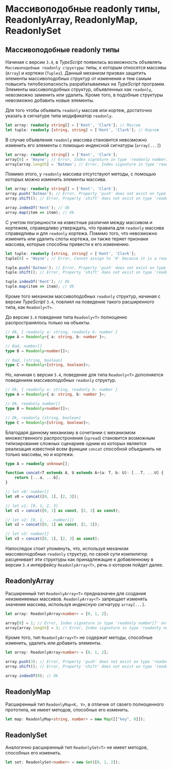 # Массивоподобные readonly типы, ReadonlyArray, ReadonlyMap, ReadonlySet
## Массивоподобные readonly типы


Начиная с версии `3.4`, в *TypeScript* появилась возможность объявлять `Массивоподобные readonly структуры`: типы, к которым относятся массивы (`Array`) и кортежи (`Tuples`). Данный механизм призван защитить элементы массивоподобных структур от изменения и тем самым повысить типобезопасность разрабатываемых на *TypeScript* программ. Элементы массивоподобных структур, объявленных как `readonly`, невозможно заменить или удалить. Кроме того, в подобные структуры невозможно добавить новые элементы.

Для того чтобы объявить `readonly` массив или кортеж, достаточно указать в сигнатуре типа модификатор `readonly`.

`````typescript
let array: readonly string[] = ['Kent', 'Clark']; // Массив
let tuple: readonly [string, string] = ['Kent', 'Clark']; // Кортеж
`````

В случае объявления `readonly` массива становится невозможно изменить его элементы с помощью индексной сигнатуры (`array[...]`) 

`````typescript
let array: readonly string[] = ['Kent', 'Clark'];
array[0] = 'Wayne'; // Error, Index signature in type 'readonly number[]' only permits reading.ts(2542)
array[array.length] = 'Batman'; // Error, Index signature in type 'readonly number[]' only permits reading.ts(2542)
`````

Помимо этого, у `readonly` массива отсутствуют методы, с помощью которых можно изменить элементы массива.

`````typescript
let array: readonly string[] = ['Kent', 'Clark'];
array.push('Batman'); // Error, Property 'push' does not exist on type 'readonly number[]'.ts(2339)
array.shift(); // Error, Property 'shift' does not exist on type 'readonly number[]'.ts(2339)

array.indexOf('Kent'); // Ok
array.map(item => item); // Ok
`````

С учетом погрешности на известные различия между массивом и кортежем, справедливо утверждать, что правила для `readonly` массива справедливы и для `readonly` кортежа. Помимо того, что невозможно изменить или удалить слоты кортежа, он также теряет признаки массива, которые способны привести к его изменению.

`````typescript
let tuple: readonly [string, string] = ['Kent', 'Clark'];
tuple[0] = 'Wayne'; // Error, Cannot assign to '0' because it is a read-only property.ts(2540)

tuple.push('Batman'); // Error, Property 'push' does not exist on type 'readonly [string, string]'.ts(2339)
tuple.shift(); // Error, Property 'shift' does not exist on type 'readonly [string, string]'.ts(2339)

tuple.indexOf('Kent'); // Ok
tuple.map(item => item); // Ok
`````

Кроме того механизм массивоподобных `readonly` структур, начиная с версии *TypeScript* `3.4`, повлиял на поведение такого расширенного типа, как `Readonly<T>`. 

До версии `3.4` поведение типа `Readonly<T>` полноценно распространялось только на объекты.

`````typescript
// Ok, { readonly a: string, readonly b: number }
type A = Readonly<{ a: string, b: number }>;

// Bad, number[]
type B = Readonly<number[]>;

// Bad, [string, boolean]
type C = Readonly<[string, boolean]>;
`````

Но, начиная с версии `3.4`, поведение для типа `Readonly<T>` дополняется поведением массивоподобных `readonly` структур.

`````typescript
// Ok, { readonly a: string, readonly b: number }
type A = Readonly<{ a: string, b: number }>;

// Ok, readonly number[]
type B = Readonly<number[]>;

// Ok, readonly [string, boolean]
type C = Readonly<[string, boolean]>;
`````

Благодаря данному механизму в сочетании с механизмом множественного распростронения (`spread`) становится возможным типизирование сложных сценариев одним из которых является реализация известной всем функции `concat` способной объединить не только массивы, но и кортежи.
 
`````typescript
type A = readonly unknown[];

function concat<T extends A, U extends A>(a: T, b: U): [...T, ...U] {
    return [...a, ...b];
}

// let v0: number[]
let v0 = concat([0, 1], [2, 3]);

// let v1: [0, 1, 2, 3]
let v1 = concat([0, 1] as const, [2, 3] as const);

// let v2: [0, 1, ...number[]]
let v2 = concat([0, 1] as const, [2, 3]);

// let v3: number[]
let v3 = concat([0, 1], [2, 3] as const);
`````

Напоследок стоит упомянуть, что, используя механизм массивоподобных `readonly` структур, по своей сути компилятор расценивает эти структуры как принадлежащие к  добавленному в версии `3.4` интерфейсу `ReadonlyArray<T>`, речь о котором пойдет далее.


## ReadonlyArray


Расширенный тип `ReadonlyArray<T>` предназначен для создания неизменяемых массивов. `ReadonlyArray<T>` запрещает изменять значения массива, используя индексную сигнатуру `array[...]`.

`````typescript
let array: ReadonlyArray<number> = [0, 1, 2];

array[0] = 1; // Error, Index signature in type 'readonly number[]' only permits reading.ts(2542)
array[array.length] = 3; // Error, Index signature in type 'readonly number[]' only permits reading.ts(2542)
`````

Кроме того, тип `ReadonlyArray<T>` не содержит методы, способные изменить, удалить или добавить элементы.

`````typescript
let array: ReadonlyArray<number> = [0, 1, 2];

array.push(3); // Error, Property 'push' does not exist on type 'readonly number[]'.ts(2339)
array.shift(); // Error, Property 'shift' does not exist on type 'readonly number[]'.ts(2339)

array.indexOf(0); // Ok 
`````

## ReadonlyMap


Расширенный тип `ReadonlyMap<K, V>`, в отличие от своего полноценного прототипа, не имеет методов, способных его изменить.

~~~~~typescript
let map: ReadonlyMap<string, number> = new Map([["key", 0]]);
~~~~~

## ReadonlySet


Аналогично расширенный тип `ReadonlySet<T>` не имеет методов, способных его изменить.

~~~~~typescript
let set: ReadonlySet<number> = new Set([0, 1, 2]);
~~~~~
